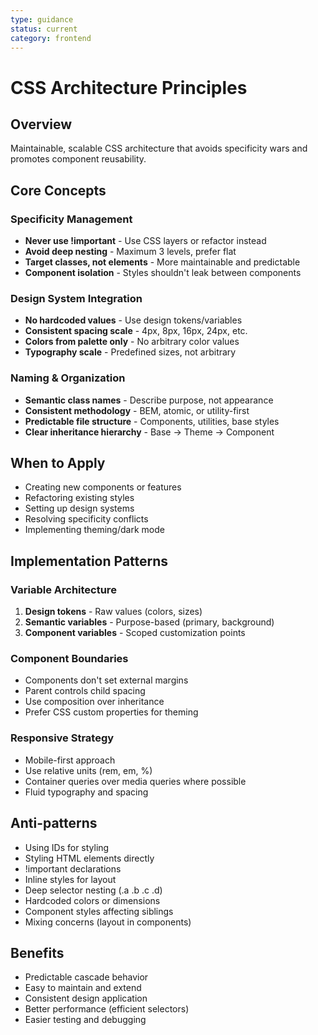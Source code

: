 ```yaml
---
type: guidance
status: current
category: frontend
---
```


# CSS Architecture Principles

## Overview
Maintainable, scalable CSS architecture that avoids specificity wars and promotes component reusability.

## Core Concepts

### Specificity Management
- **Never use !important** - Use CSS layers or refactor instead
- **Avoid deep nesting** - Maximum 3 levels, prefer flat
- **Target classes, not elements** - More maintainable and predictable
- **Component isolation** - Styles shouldn't leak between components

### Design System Integration
- **No hardcoded values** - Use design tokens/variables
- **Consistent spacing scale** - 4px, 8px, 16px, 24px, etc.
- **Colors from palette only** - No arbitrary color values
- **Typography scale** - Predefined sizes, not arbitrary

### Naming & Organization
- **Semantic class names** - Describe purpose, not appearance
- **Consistent methodology** - BEM, atomic, or utility-first
- **Predictable file structure** - Components, utilities, base styles
- **Clear inheritance hierarchy** - Base → Theme → Component

## When to Apply
- Creating new components or features
- Refactoring existing styles
- Setting up design systems
- Resolving specificity conflicts
- Implementing theming/dark mode

## Implementation Patterns

### Variable Architecture
1. **Design tokens** - Raw values (colors, sizes)
2. **Semantic variables** - Purpose-based (primary, background)
3. **Component variables** - Scoped customization points

### Component Boundaries
- Components don't set external margins
- Parent controls child spacing
- Use composition over inheritance
- Prefer CSS custom properties for theming

### Responsive Strategy
- Mobile-first approach
- Use relative units (rem, em, %)
- Container queries over media queries where possible
- Fluid typography and spacing

## Anti-patterns
- Using IDs for styling
- Styling HTML elements directly
- !important declarations
- Inline styles for layout
- Deep selector nesting (.a .b .c .d)
- Hardcoded colors or dimensions
- Component styles affecting siblings
- Mixing concerns (layout in components)

## Benefits
- Predictable cascade behavior
- Easy to maintain and extend
- Consistent design application
- Better performance (efficient selectors)
- Easier testing and debugging